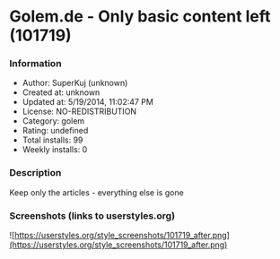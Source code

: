 # Golem.de - Only basic content left (101719)

### Information
- Author: SuperKuj (unknown)
- Created at: unknown
- Updated at: 5/19/2014, 11:02:47 PM
- License: NO-REDISTRIBUTION
- Category: golem
- Rating: undefined
- Total installs: 99
- Weekly installs: 0


### Description
Keep only the articles - everything else is gone


### Screenshots (links to userstyles.org)
![https://userstyles.org/style_screenshots/101719_after.png](https://userstyles.org/style_screenshots/101719_after.png)


